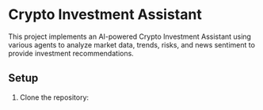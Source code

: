 # Crypto Investment Assistant

This project implements an AI-powered Crypto Investment Assistant using various agents to analyze market data, trends, risks, and news sentiment to provide investment recommendations.

## Setup

1. Clone the repository: